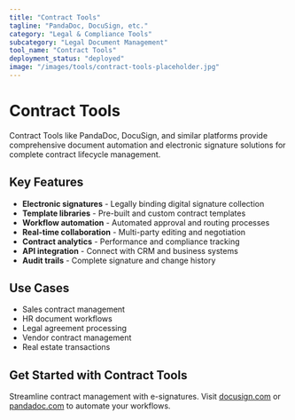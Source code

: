 ```yaml
---
title: "Contract Tools"
tagline: "PandaDoc, DocuSign, etc."
category: "Legal & Compliance Tools"
subcategory: "Legal Document Management"
tool_name: "Contract Tools"
deployment_status: "deployed"
image: "/images/tools/contract-tools-placeholder.jpg"
---
```


# Contract Tools

Contract Tools like PandaDoc, DocuSign, and similar platforms provide comprehensive document automation and electronic signature solutions for complete contract lifecycle management.

## Key Features

- **Electronic signatures** - Legally binding digital signature collection
- **Template libraries** - Pre-built and custom contract templates
- **Workflow automation** - Automated approval and routing processes
- **Real-time collaboration** - Multi-party editing and negotiation
- **Contract analytics** - Performance and compliance tracking
- **API integration** - Connect with CRM and business systems
- **Audit trails** - Complete signature and change history

## Use Cases

- Sales contract management
- HR document workflows
- Legal agreement processing
- Vendor contract management
- Real estate transactions

## Get Started with Contract Tools

Streamline contract management with e-signatures. Visit [docusign.com](https://www.docusign.com) or [pandadoc.com](https://www.pandadoc.com) to automate your workflows.

